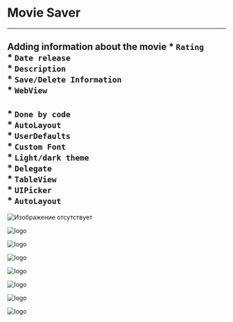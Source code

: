 #  Movie Saver
---
**Adding information about the movie**
\*  `Rating`\
\*  `Date release`\
\*  `Description`\
\*  `Save/Delete Information`\
\*  `WebView`
---
\*  `Done by code`\
\*  `AutoLayout`\
\*  `UserDefaults`\
\*  `Custom Font`\
\*  `Light/dark theme`\
\*  `Delegate`\
\*  `TableView`\
\*  `UIPicker`\
\*  `AutoLayout`
---
 ![Изображение отсутствует](https://i.yapx.ru/Q9GNn.png)
 
 ![logo](https://i.yapx.ru/Q9GNq.png)
 
 ![logo](https://i.yapx.ru/Q9GNu.png)
 
 ![logo](https://i.yapx.ru/Q9GNy.png)
 
 ![logo](https://i.yapx.ru/Q9GNz.png)
 
 ![logo](https://i.yapx.ru/Q9GN0.png)
 
 ![logo](https://i.yapx.ru/Q9GN1.png)
 
 ![logo](https://i.yapx.ru/Q9GN4.png)
